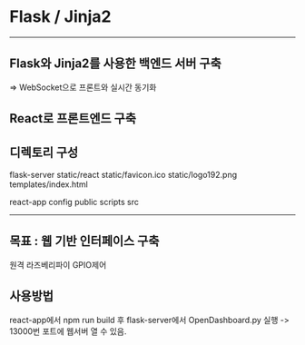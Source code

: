 # Flask / Jinja2

---
## Flask와 Jinja2를 사용한 백엔드 서버 구축
=> WebSocket으로 프론트와 실시간 동기화

## React로 프론트엔드 구축

## 디렉토리 구성
flask-server
static/react
static/favicon.ico
static/logo192.png
templates/index.html


react-app
config
public
scripts
src

---
## 목표 : 웹 기반 인터페이스 구축 
원격 라즈베리파이 GPIO제어

## 사용방법 
react-app에서 npm run build 후
flask-server에서 OpenDashboard.py 실행 -> 13000번 포트에 웹서버 열 수 있음.